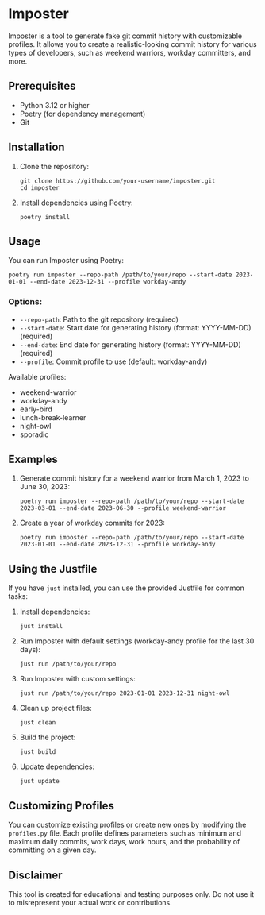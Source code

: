# Imposter

Imposter is a tool to generate fake git commit history with customizable profiles. It allows you to create a realistic-looking commit history for various types of developers, such as weekend warriors, workday committers, and more.

## Prerequisites

- Python 3.12 or higher
- Poetry (for dependency management)
- Git

## Installation

1. Clone the repository:
   ```
   git clone https://github.com/your-username/imposter.git
   cd imposter
   ```

2. Install dependencies using Poetry:
   ```
   poetry install
   ```

## Usage

You can run Imposter using Poetry:

```
poetry run imposter --repo-path /path/to/your/repo --start-date 2023-01-01 --end-date 2023-12-31 --profile workday-andy
```

### Options:

- `--repo-path`: Path to the git repository (required)
- `--start-date`: Start date for generating history (format: YYYY-MM-DD) (required)
- `--end-date`: End date for generating history (format: YYYY-MM-DD) (required)
- `--profile`: Commit profile to use (default: workday-andy)

Available profiles:
- weekend-warrior
- workday-andy
- early-bird
- lunch-break-learner
- night-owl
- sporadic

## Examples

1. Generate commit history for a weekend warrior from March 1, 2023 to June 30, 2023:
   ```
   poetry run imposter --repo-path /path/to/your/repo --start-date 2023-03-01 --end-date 2023-06-30 --profile weekend-warrior
   ```

2. Create a year of workday commits for 2023:
   ```
   poetry run imposter --repo-path /path/to/your/repo --start-date 2023-01-01 --end-date 2023-12-31 --profile workday-andy
   ```

## Using the Justfile

If you have `just` installed, you can use the provided Justfile for common tasks:

1. Install dependencies:
   ```
   just install
   ```

2. Run Imposter with default settings (workday-andy profile for the last 30 days):
   ```
   just run /path/to/your/repo
   ```

3. Run Imposter with custom settings:
   ```
   just run /path/to/your/repo 2023-01-01 2023-12-31 night-owl
   ```

4. Clean up project files:
   ```
   just clean
   ```

5. Build the project:
   ```
   just build
   ```

6. Update dependencies:
   ```
   just update
   ```

## Customizing Profiles

You can customize existing profiles or create new ones by modifying the `profiles.py` file. Each profile defines parameters such as minimum and maximum daily commits, work days, work hours, and the probability of committing on a given day.

## Disclaimer

This tool is created for educational and testing purposes only. Do not use it to misrepresent your actual work or contributions.
